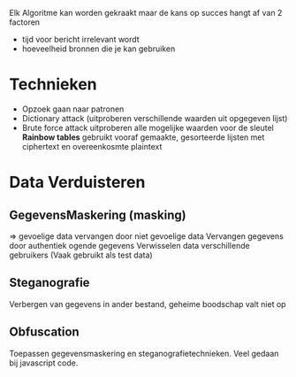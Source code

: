 Elk Algoritme kan worden gekraakt maar de kans op succes hangt af van 2 factoren
- tijd voor bericht irrelevant wordt
- hoeveelheid bronnen die je kan gebruiken

# Technieken
- Opzoek gaan naar patronen
- Dictionary attack (uitproberen verschillende waarden uit opgegeven lijst)
- Brute force attack
    uitproberen alle mogelijke waarden voor de sleutel
__Rainbow tables__
    gebruikt vooraf gemaakte, gesorteerde lijsten met ciphertext en overeenkosmte plaintext

# Data Verduisteren
## GegevensMaskering (masking)
=> gevoelige data vervangen door niet gevoelige data
Vervangen gegevens door authentiek ogende gegevens
Verwisselen data verschillende gebruikers
(Vaak gebruikt als test data)

## Steganografie
Verbergen van gegevens in ander bestand, geheime boodschap valt niet op

## Obfuscation
Toepassen gegevensmaskering en steganografietechnieken.
Veel gedaan bij javascript code.

